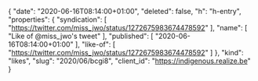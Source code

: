 {
  "date": "2020-06-16T08:14:00+01:00",
  "deleted": false,
  "h": "h-entry",
  "properties": {
    "syndication": [
      "https://twitter.com/miss_jwo/status/1272675983674478592"
    ],
    "name": [
      "Like of @miss_jwo's tweet"
    ],
    "published": [
      "2020-06-16T08:14:00+01:00"
    ],
    "like-of": [
      "https://twitter.com/miss_jwo/status/1272675983674478592"
    ]
  },
  "kind": "likes",
  "slug": "2020/06/bcgi8",
  "client_id": "https://indigenous.realize.be"
}
